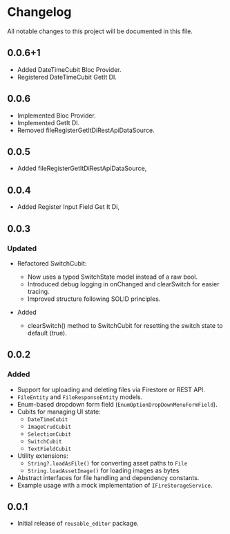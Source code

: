 # Changelog

All notable changes to this project will be documented in this file.



## 0.0.6+1
- Added DateTimeCubit Bloc Provider.
- Registered DateTimeCubit GetIt DI.


## 0.0.6
- Implemented Bloc Provider.
- Implemented GetIt DI.
- Removed fileRegisterGetItDiRestApiDataSource.


## 0.0.5
- Added fileRegisterGetItDiRestApiDataSource,


## 0.0.4
- Added Register Input Field Get It Di,


## 0.0.3
### Updated
- Refactored SwitchCubit:
  - Now uses a typed SwitchState model instead of a raw bool.
  - Introduced debug logging in onChanged and clearSwitch for easier tracing.
  - Improved structure following SOLID principles.

- Added
  - clearSwitch() method to SwitchCubit for resetting the switch state to default (true).


## 0.0.2
### Added
- Support for uploading and deleting files via Firestore or REST API.
- `FileEntity` and `FileResponseEntity` models.
- Enum-based dropdown form field (`EnumOptionDropDownMenuFormField`).
- Cubits for managing UI state:
    - `DateTimeCubit`
    - `ImageCrudCubit`
    - `SelectionCubit`
    - `SwitchCubit`
    - `TextFieldCubit`
- Utility extensions:
    - `String?.loadAsFile()` for converting asset paths to `File`
    - `String.loadAssetImage()` for loading images as bytes
- Abstract interfaces for file handling and dependency constants.
- Example usage with a mock implementation of `IFireStorageService`.


## 0.0.1
- Initial release of `reusable_editor` package.
